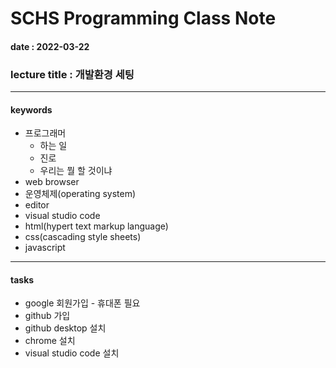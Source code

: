 # SCHS Programming Class Note
#### date : 2022-03-22
### lecture title : 개발환경 세팅
* * *


#### keywords
* 프로그래머
    - 하는 일
    - 진로
    - 우리는 뭘 할 것이냐
* web browser
* 운영체제(operating system)
* editor
* visual studio code
* html(hypert text markup language)
* css(cascading style sheets)
* javascript


* * *
#### tasks
* google 회원가입 - 휴대폰 필요
* github 가입
* github desktop 설치
* chrome 설치
* visual studio code 설치
